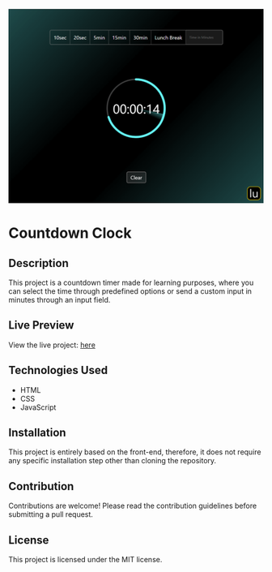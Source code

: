 ![Banner](https://github.com/lugomio/countdown-clock/blob/master/assets/img/banner.png)

# Countdown Clock

## Description

This project is a countdown timer made for learning purposes, where you can select the time through predefined options or send a custom input in minutes through an input field.

## Live Preview

View the live project: [here](https://lugom.io/projects/countdown-clock/)

## Technologies Used

- HTML
- CSS
- JavaScript

## Installation

This project is entirely based on the front-end, therefore, it does not require any specific installation step other than cloning the repository.

## Contribution

Contributions are welcome! Please read the contribution guidelines before submitting a pull request.

## License

This project is licensed under the MIT license.